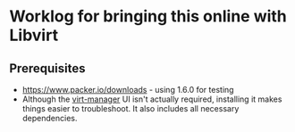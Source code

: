 # Worklog for bringing this online with Libvirt


## Prerequisites

- https://www.packer.io/downloads - using 1.6.0 for testing
- Although the [virt-manager](https://packages.ubuntu.com/bionic-updates/virt-manager) UI isn't actually required, installing it makes things easier to troubleshoot. It also includes all necessary dependencies.


